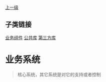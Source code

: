 [上一级](../)

## 子类链接
[业务组件](/frontend/layerBusiness/systemBusiness/componentBusiness) [公共库](/frontend/layerBusiness/systemBusiness/libraryPublic) [第三方库](/frontend/layerBusiness/systemBusiness/libraryThird) 
# 业务系统
> 核心系统，其它系统是对它的支持或者控制
